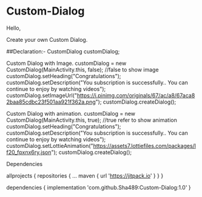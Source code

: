 # Custom-Dialog

Hello, 

Create your own Custom Dialog.

##Declaration:-
CustomDialog customDialog;

Custom Dialog with Image. 
  customDialog = new CustomDialog(MainActivity.this, false); //false to show image
  customDialog.setHeading("Congratulations");
  customDialog.setDescription("You subscription is successfully.. You can continue to enjoy by watching videos");
  customDialog.setImageUrl("https://i.pinimg.com/originals/67/ac/a8/67aca82baa85cdbc23f501aa921f362a.png");
  customDialog.createDialog();


Custom Dialog with animation.
  customDialog = new CustomDialog(MainActivity.this, true); //true refer to show animation
  customDialog.setHeading("Congratulations");
  customDialog.setDescription("You subscription is successfully.. You can continue to enjoy by watching videos");
  customDialog.setLottieAnimation("https://assets7.lottiefiles.com/packages/lf20_fpxnx6ry.json");
  customDialog.createDialog();


Dependencies

allprojects {
		repositories {
			...
			maven { url 'https://jitpack.io' }
		}
	}
  
  
  dependencies {
	        implementation 'com.github.Sha489:Custom-Dialog:1.0'
	}
  
  
